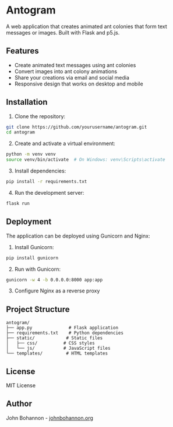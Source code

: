 # Antogram

A web application that creates animated ant colonies that form text messages or images. Built with Flask and p5.js.

## Features

- Create animated text messages using ant colonies
- Convert images into ant colony animations
- Share your creations via email and social media
- Responsive design that works on desktop and mobile

## Installation

1. Clone the repository:
```bash
git clone https://github.com/yourusername/antogram.git
cd antogram
```

2. Create and activate a virtual environment:
```bash
python -m venv venv
source venv/bin/activate  # On Windows: venv\Scripts\activate
```

3. Install dependencies:
```bash
pip install -r requirements.txt
```

4. Run the development server:
```bash
flask run
```

## Deployment

The application can be deployed using Gunicorn and Nginx:

1. Install Gunicorn:
```bash
pip install gunicorn
```

2. Run with Gunicorn:
```bash
gunicorn -w 4 -b 0.0.0.0:8000 app:app
```

3. Configure Nginx as a reverse proxy

## Project Structure

```
antogram/
├── app.py              # Flask application
├── requirements.txt    # Python dependencies
├── static/            # Static files
│   ├── css/          # CSS styles
│   └── js/           # JavaScript files
└── templates/         # HTML templates
```

## License

MIT License

## Author

John Bohannon - [johnbohannon.org](https://johnbohannon.org) 
